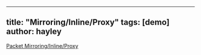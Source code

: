 
---
title:  "Mirroring/Inline/Proxy"
tags: [demo]
author: hayley
---



[Packet Mirroring/Inline/Proxy](https://medium.com/naver-cloud-platform/%EB%84%A4%ED%8A%B8%EC%9B%8C%ED%81%AC-packet-%EB%A5%BC-%EC%A0%9C%EC%96%B4%ED%95%98%EB%8A%94-%EA%B8%B0%EC%88%A0-mirroring-inline-proxy-b45fbb441cca)
